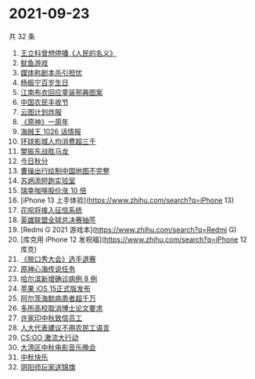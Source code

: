 # 2021-09-23

共 32 条

<!-- BEGIN -->
<!-- 最后更新时间 Thu Sep 23 2021 19:10:57 GMT+0800 (China Standard Time) -->

1. [王立科曾想停播《人民的名义》](https://www.zhihu.com/search?q=王立科)
1. [鱿鱼游戏](https://www.zhihu.com/search?q=鱿鱼游戏)
1. [媒体称剧本杀引担忧](https://www.zhihu.com/search?q=剧本杀)
1. [杨振宁百岁生日](https://www.zhihu.com/search?q=杨振宁)
1. [江南布衣回应童装邪典图案](https://www.zhihu.com/search?q=江南布衣)
1. [中国农民丰收节](https://www.zhihu.com/search?q=中国农民丰收节)
1. [云图计划炸服](https://www.zhihu.com/search?q=云图计划)
1. [《原神》一周年](https://www.zhihu.com/search?q=原神)
1. [海贼王 1026 话情报](https://www.zhihu.com/search?q=海贼王)
1. [环球影城人均消费超三千](https://www.zhihu.com/search?q=环球影城)
1. [樊振东战胜马龙](https://www.zhihu.com/search?q=樊振东)
1. [今日秋分](https://www.zhihu.com/search?q=秋分)
1. [曹操出行绘制中国地图不完整](https://www.zhihu.com/search?q=曹操出行)
1. [苏炳添短跑实验室](https://www.zhihu.com/search?q=苏炳添)
1. [瑞幸咖啡股价涨 10 倍](https://www.zhihu.com/search?q=瑞幸)
1. [iPhone 13 上手体验](https://www.zhihu.com/search?q=iPhone 13)
1. [花呗将接入征信系统](https://www.zhihu.com/search?q=花呗)
1. [英雄联盟全球总决赛抽签](https://www.zhihu.com/search?q=s11)
1. [Redmi G 2021 游戏本](https://www.zhihu.com/search?q=Redmi G)
1. [库克用 iPhone 12 发祝福](https://www.zhihu.com/search?q=iPhone 12 库克)
1. [《脱口秀大会》选手退赛](https://www.zhihu.com/search?q=脱口秀大会)
1. [原神心海传说任务](https://www.zhihu.com/search?q=原神)
1. [哈尔滨新增确诊病例 8 例](https://www.zhihu.com/search?q=哈尔滨疫情)
1. [苹果 iOS 15正式版发布](https://www.zhihu.com/search?q=ios15)
1. [阿尔茨海默病患者超千万](https://www.zhihu.com/search?q=阿尔茨海默)
1. [多所高校取消博士论文要求](https://www.zhihu.com/search?q=博士论文)
1. [许家印中秋致信员工](https://www.zhihu.com/search?q=许家印致信)
1. [人大代表建议不用农民工语言](https://www.zhihu.com/search?q=农民工语言)
1. [CS:GO 激流大行动](https://www.zhihu.com/search?q=激流大行动)
1. [大湾区中秋电影音乐晚会](https://www.zhihu.com/search?q=中秋晚会)
1. [中秋快乐](https://www.zhihu.com/search?q=中秋节)
1. [阴阳师玩家送锦旗](https://www.zhihu.com/search?q=阴阳师)

<!-- END -->
